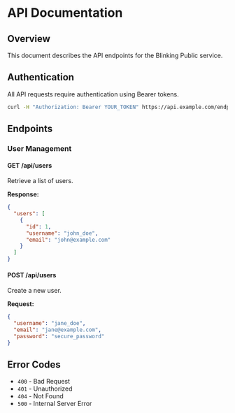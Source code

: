 # API Documentation

## Overview

This document describes the API endpoints for the Blinking Public service.

## Authentication

All API requests require authentication using Bearer tokens.

```bash
curl -H "Authorization: Bearer YOUR_TOKEN" https://api.example.com/endpoint
```

## Endpoints

### User Management

#### GET /api/users

Retrieve a list of users.

**Response:**
```json
{
  "users": [
    {
      "id": 1,
      "username": "john_doe",
      "email": "john@example.com"
    }
  ]
}
```

#### POST /api/users

Create a new user.

**Request:**
```json
{
  "username": "jane_doe",
  "email": "jane@example.com",
  "password": "secure_password"
}
```

## Error Codes

- `400` - Bad Request
- `401` - Unauthorized
- `404` - Not Found
- `500` - Internal Server Error
